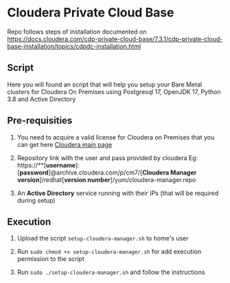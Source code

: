 # Cloudera Private Cloud Base
Repo follows steps of installation documented on https://docs.cloudera.com/cdp-private-cloud-base/7.3.1/cdp-private-cloud-base-installation/topics/cdpdc-installation.html

## Script

Here you will found an script that will help you setup your Bare Metal clusters for Cloudera On Premises using Postgresql 17, OpenJDK 17, Python 3.8 and Active Directory

## Pre-requisities

1. You need to acquire a valid license for Cloudera on Premises that you can get here [Cloudera main page](https://www.cloudera.com/)

2. Repository link with the user and pass provided by cloudera Eg: https://**[**username**]:[**password**]@archive.cloudera.com/p/cm7/[**Cloudera Manager version**]/redhat[**version number**]/yum/cloudera-manager.repo

3. An **Active Directory** service running with their IPs (that will be required during setup)

## Execution

1. Upload the script `setup-cloudera-manager.sh` to home's user

2. Run `sudo chmod +x setup-cloudera-manager.sh` for add execution permission to the script

3. Run `sudo ./setup-cloudera-manager.sh` and follow the instructions 


 